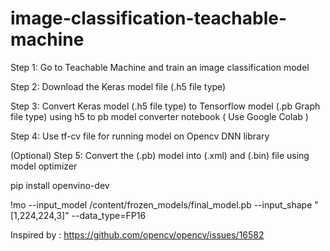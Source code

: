 # image-classification-teachable-machine

Step 1: Go to Teachable Machine and train an image classification model

Step 2: Download the Keras model file (.h5 file type)

Step 3: Convert Keras model (.h5 file type) to Tensorflow model (.pb Graph file type) using h5 to pb model converter notebook ( Use Google Colab )

Step 4: Use tf-cv file for running model on Opencv DNN library

(Optional) Step 5: Convert the (.pb) model into (.xml) and (.bin) file using model optimizer

pip install openvino-dev

!mo --input_model /content/frozen_models/final_model.pb --input_shape "[1,224,224,3]" --data_type=FP16

Inspired by : https://github.com/opencv/opencv/issues/16582
